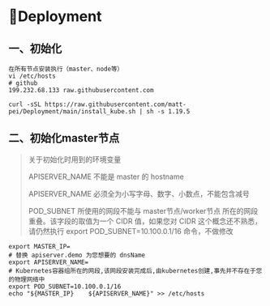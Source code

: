 # 🐳Deployment


## 一、初始化
```
在所有节点安装执行（master、node等）
vi /etc/hosts
# github
199.232.68.133 raw.githubusercontent.com

curl -sSL https://raw.githubusercontent.com/matt-pei/Deployment/main/install_kube.sh | sh -s 1.19.5
```

## 二、初始化master节点

> 关于初始化时用到的环境变量
>
> APISERVER_NAME 不能是 master 的 hostname
>
> APISERVER_NAME 必须全为小写字母、数字、小数点，不能包含减号
>
> POD_SUBNET 所使用的网段不能与 master节点/worker节点 所在的网段重叠。该字段的取值为一个 CIDR 值，如果您对 CIDR 这个概念还不熟悉，请仍然执行 export POD_SUBNET=10.100.0.1/16 命令，不做修改


```
export MASTER_IP=
# 替换 apiserver.demo 为您想要的 dnsName
export APISERVER_NAME=
# Kubernetes容器组所在的网段,该网段安装完成后,由kubernetes创建,事先并不存在于您的物理网络中
export POD_SUBNET=10.100.0.1/16
echo "${MASTER_IP}    ${APISERVER_NAME}" >> /etc/hosts

```


